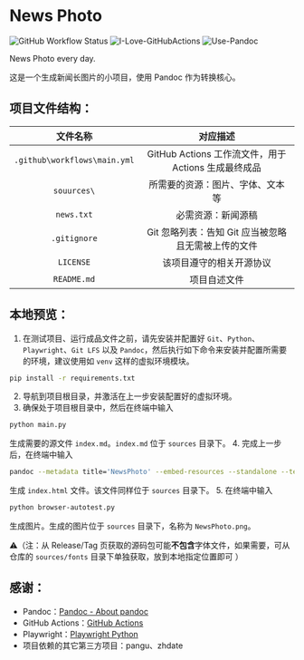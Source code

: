 # News Photo

![GitHub Workflow Status](https://img.shields.io/github/actions/workflow/status/WitherZuo/NewsPhoto/main.yml?style=for-the-badge&logo=github-actions&logoColor=white)  ![I-Love-GitHubActions](https://img.shields.io/badge/I%20%E2%9D%A4%20YOU-GITHUB%20ACTIONS-blue?style=for-the-badge&logo=github&logoColor=white)  ![Use-Pandoc](https://img.shields.io/badge/USE-Pandoc-red?style=for-the-badge&logo=markdown&logoColor=white)

News Photo every day.

这是一个生成新闻长图片的小项目，使用 Pandoc 作为转换核心。

## 项目文件结构：

|           文件名称           |                           对应描述                           |
| :--------------------------: | :----------------------------------------------------------: |
| `.github\workflows\main.yml` |     GitHub Actions 工作流文件，用于 Actions 生成最终成品     |
| `souurces\`  |                      所需要的资源：图片、字体、文本 等                      |
|        `news.txt`        |                      必需资源：新闻源稿                      |
|         `.gitignore`         |     Git 忽略列表：告知 Git 应当被忽略且无需被上传的文件      |
|          `LICENSE`           |                   该项目遵守的相关开源协议                   |
|         `README.md`          |                         项目自述文件                         |

## 本地预览：

1. 在测试项目、运行成品文件之前，请先安装并配置好 `Git`、`Python`、`Playwright`、`Git LFS` 以及 `Pandoc`，然后执行如下命令来安装并配置所需要的环境，建议使用如 `venv` 这样的虚拟环境模块。

  ```bash
  pip install -r requirements.txt
  ```

2. 导航到项目根目录，并激活在上一步安装配置好的虚拟环境。
3. 确保处于项目根目录中，然后在终端中输入
```bash
python main.py
```
生成需要的源文件 `index.md`。`index.md` 位于 `sources` 目录下。
4. 完成上一步后，在终端中输入
```bash
pandoc --metadata title='NewsPhoto' --embed-resources --standalone --template='template/newsphoto.html5' --css sources/styles/index.css sources/index.md --output sources/index.html
```
生成 `index.html` 文件。该文件同样位于 `sources` 目录下。
5. 在终端中输入
```bash
python browser-autotest.py
```
生成图片。生成的图片位于 `sources` 目录下，名称为 `NewsPhoto.png`。

⚠️（注：从 Release/Tag 页获取的源码包可能**不包含**字体文件，如果需要，可从仓库的 `sources/fonts` 目录下单独获取，放到本地指定位置即可 ）

## 感谢：

- Pandoc：[Pandoc - About pandoc](https://pandoc.org/index.html)
- GitHub Actions：[GitHub Actions](https://github.com/features/actions)
- Playwright：[Playwright Python](https://playwright.dev/python/)
- 项目依赖的其它第三方项目：pangu、zhdate